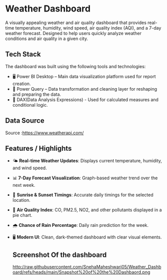 # Weather Dashboard

A visually appealing weather and air quality dashboard that provides real-time temperature, humidity, wind speed, air quality index (AQI), and a 7-day weather forecast. Designed to help users quickly analyze weather conditions and air quality in a given city.

## Tech Stack
The dashboard was built using the following tools and technologies:
- 🖥 Power BI Desktop – Main data visualization platform used for report creation.
- 🔄 Power Query – Data transformation and cleaning layer for reshaping and preparing the data.
- 🧠 DAX(Data Analysis Expressions) - Used for calculated measures and conditional logic.

## Data Source
Source :https://www.weatherapi.com/

## Features / Highlights
- 🌤 **Real-time Weather Updates**: Displays current temperature, humidity, and wind speed.  
- 📊 **7-Day Forecast Visualization**: Graph-based weather trend over the next week.  
- 🌅 **Sunrise & Sunset Timings**: Accurate daily timings for the selected location.  
- 💨 **Air Quality Index**: CO, PM2.5, NO2, and other pollutants displayed in a pie chart.  
- 🌧 **Chance of Rain Percentage**: Daily rain prediction for the week.  
- 🖥 **Modern UI**: Clean, dark-themed dashboard with clear visual elements.

  ## Screenshot Of the dashboard
  http://raw.githubusercontent.com/SnehaMaheshwari05/Weather_Dashboard/refs/heads/main/Snapshot%20of%20the%20Dashbaord.png
  
  
